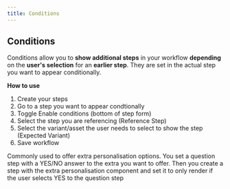 ```yaml
---
title: Conditions
---
```


## Conditions

Conditions allow you to **show additional steps** in your workflow **depending** on the **user's selection** for an **earlier step**. 
They are set in the actual step you want to appear conditionally. 

**How to use**
1. Create your steps 
2. Go to a step you want to appear condtionally
3. Toggle Enable conditions (bottom of step form) 
4. Select the step you are referencing (Reference Step)
5. Select the variant/asset the user needs to select to show the step (Expected Variant)
6. Save workflow

Commonly used to offer extra personalisation options. You set a question step with a YES/NO answer to the extra you want to offer. Then you create a step with the extra personalisation component and set it to only render if the user selects YES to the question step


